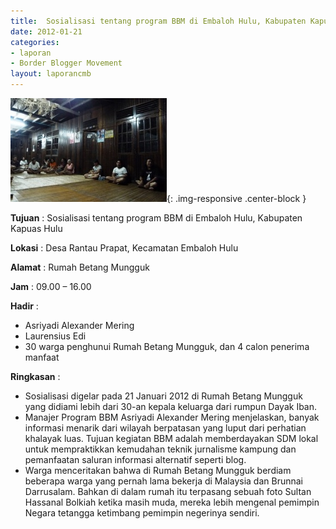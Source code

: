 ```yaml
---
title:  Sosialisasi tentang program BBM di Embaloh Hulu, Kabupaten Kapuas Hulu 
date: 2012-01-21
categories:
- laporan
- Border Blogger Movement
layout: laporancmb
---
```


![250px-FEBRUARI_21_2012_SOSIALISASI_PROGAM_BBM_DI_EMBALOH_HUL.jpg](/_uploads/250px-FEBRUARI_21_2012_SOSIALISASI_PROGAM_BBM_DI_EMBALOH_HUL.jpg){: .img-responsive .center-block }

**Tujuan** :  Sosialisasi tentang program BBM di Embaloh Hulu, Kabupaten Kapuas Hulu 

**Lokasi** :  Desa Rantau Prapat, Kecamatan Embaloh Hulu 

**Alamat** :  Rumah Betang Mungguk 

**Jam** :  09.00 – 16.00 

**Hadir** :
* Asriyadi Alexander Mering
* Laurensius Edi
* 30 warga penghunui Rumah Betang Mungguk, dan 4 calon penerima manfaat

**Ringkasan** :
* Sosialisasi digelar pada 21 Januari 2012 di Rumah Betang  Mungguk yang didiami lebih dari 30-an kepala keluarga dari rumpun Dayak  Iban. 
* Manajer Program BBM Asriyadi Alexander Mering  menjelaskan, banyak informasi menarik dari wilayah berpatasan yang  luput dari perhatian khalayak luas. Tujuan kegiatan BBM adalah  memberdayakan SDM lokal untuk mempraktikkan kemudahan teknik jurnalisme  kampung dan pemanfaatan saluran informasi alternatif seperti blog. 
* Warga menceritakan bahwa di Rumah Betang Mungguk berdiam beberapa  warga yang pernah lama bekerja di Malaysia dan Brunnai Darrusalam.  Bahkan di dalam rumah itu terpasang sebuah foto Sultan Hassanal Bolkiah  ketika masih muda, mereka lebih mengenal pemimpin Negara tetangga  ketimbang pemimpin negerinya sendiri. 

